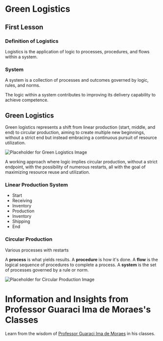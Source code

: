 # Green Logistics

## First Lesson

### Definition of Logistics
Logistics is the application of logic to processes, procedures, and flows within a system.

### System
A system is a collection of processes and outcomes governed by logic, rules, and norms.

The logic within a system contributes to improving its delivery capability to achieve competence.

## Green Logistics
Green logistics represents a shift from linear production (start, middle, and end) to circular production, aiming to create multiple new beginnings, without a strict end but instead embracing a continuous pursuit of resource utilization.

![Placeholder for Green Logistics Image](link_to_green_logistics_image.jpg)

A working approach where logic implies circular production, without a strict endpoint, with the possibility of numerous restarts, all with the goal of maximizing resource reuse and utilization.

### Linear Production System
- Start
- Receiving
- Inventory
- Production
- Inventory
- Shipping
- End

### Circular Production
Various processes with restarts

A **process** is what yields results. A **procedure** is how it's done. A **flow** is the logical sequence of procedures to complete a process. A **system** is the set of processes governed by a rule or norm.

![Placeholder for Circular Production Image](link_to_circular_production_image.jpg)

# Information and Insights from Professor Guaraci Ima de Moraes's Classes

Learn from the wisdom of [Professor Guaraci Ima de Moraes](https://www.linkedin.com/in/professorguaracimorais/?originalSubdomain=br) in his classes.

